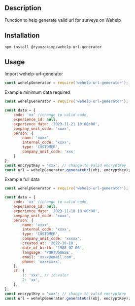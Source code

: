 ## Description

Function to help generate valid url for surveys on Wehelp

## Installation

```shell
npm install @ryuuzakixp/wehelp-url-generator
```
## Usage

Import wehelp-url-generator

```js
const wehelpGenerator = require('wehelp-url-generator');

```
Example minimum data required
```js
const wehelpGenerator = require('wehelp-url-generator');

const data = {
    code: 'xx' //change to valid code,
    experience_id: null,
    experience_date: '2023-11-21 10:00:00',
    company_unit_code: 'xxxx',
    person: {
        name: 'xxxx',
        internal_code: 'xxxx',
        type: 'CUSTOMER',
        company_unit_code: 'xxx'
    }
};
const encryptKey = 'xxx'; // change to valid encryptKey
const url = wehelpGenerator.generateUrl(obj, encryptKey);
```

Example full data
```js
const wehelpGenerator = require('wehelp-url-generator');

const data = {
    code: 'xx' //change to valid code,
    experience_id: null,
    experience_date: '2023-11-10 10:00:00',
    company_unit_code: 'xxxx', 
    person: {
        name: 'xxxx',
        internal_code: 'xxxx',
        type: 'CUSTOMER',
        company_unit_code: 'xxxxx',
        created_at: '2022-10-10',
        date_of_birth: '1988-07-06',
        language: 'PORTUGUESE',
        email: 'xxxx@email.com',
        phone: 'xxxxxxxx',
    },
    cf: {
        1: 'xxx', // id:valor
        2: 'xx',
    },
};
const encryptKey = 'xxx'; // change to valid encryptKey
const url = wehelpGenerator.generateUrl(obj, encryptKey);
```

